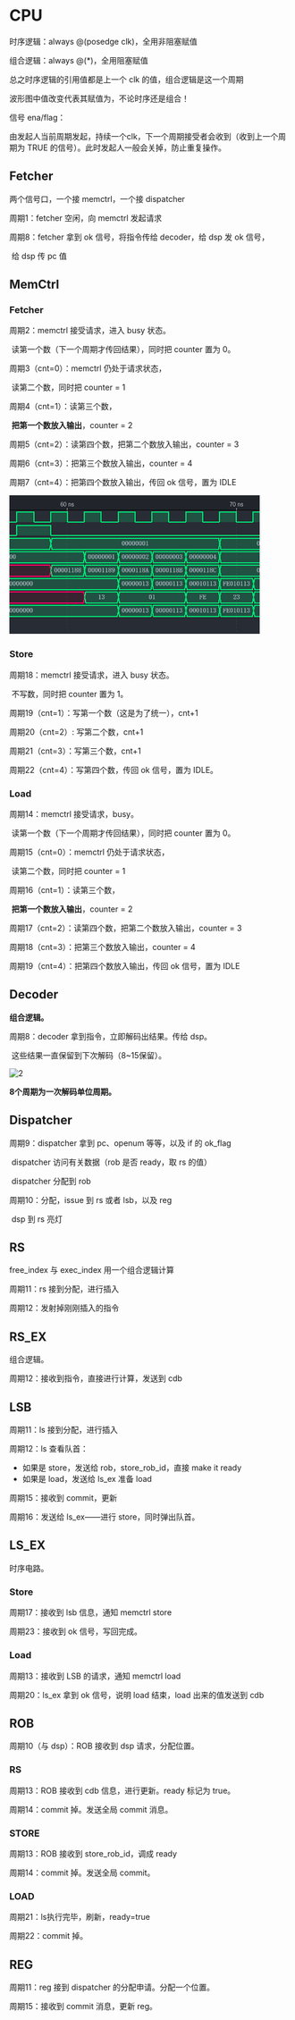 # CPU

时序逻辑：always @(posedge clk)，全用非阻塞赋值

组合逻辑：always @(*)，全用阻塞赋值



总之时序逻辑的引用值都是上一个 clk 的值，组合逻辑是这一个周期

波形图中值改变代表其赋值为，不论时序还是组合！



信号 ena/flag：

由发起人当前周期发起，持续一个clk，下一个周期接受者会收到（收到上一个周期为 TRUE 的信号）。此时发起人一般会关掉，防止重复操作。



## Fetcher

两个信号口，一个接 memctrl，一个接 dispatcher

周期1：fetcher 空闲，向 memctrl 发起请求

周期8：fetcher 拿到 ok 信号，将指令传给 decoder，给 dsp 发 ok 信号，

​			给 dsp 传 pc 值

## MemCtrl

### Fetcher

周期2：memctrl 接受请求，进入 busy 状态。

​			读第一个数（下一个周期才传回结果），同时把 counter 置为 0。

周期3（cnt=0）：memctrl 仍处于请求状态，

​			读第二个数，同时把 counter = 1

周期4（cnt=1）：读第三个数，

​							**把第一个数放入输出**，counter = 2

周期5（cnt=2）：读第四个数，把第二个数放入输出，counter = 3

周期6（cnt=3）：把第三个数放入输出，counter = 4

周期7（cnt=4）：把第四个数放入输出，传回 ok 信号，置为 IDLE



![1](assets\1.png)



### Store

周期18：memctrl 接受请求，进入 busy 状态。

​			 不写数，同时把 counter 置为 1。

周期19（cnt=1）：写第一个数（这是为了统一），cnt+1

周期20（cnt=2）:  写第二个数，cnt+1

周期21（cnt=3）：写第三个数，cnt+1

周期22（cnt=4）：写第四个数，传回 ok 信号，置为 IDLE。



### Load

周期14：memctrl 接受请求，busy。

​			读第一个数（下一个周期才传回结果），同时把 counter 置为 0。

周期15（cnt=0）：memctrl 仍处于请求状态，

​			读第二个数，同时把 counter = 1

周期16（cnt=1）：读第三个数，

​							**把第一个数放入输出**，counter = 2

周期17（cnt=2）：读第四个数，把第二个数放入输出，counter = 3

周期18（cnt=3）：把第三个数放入输出，counter = 4

周期19（cnt=4）：把第四个数放入输出，传回 ok 信号，置为 IDLE



## Decoder

**组合逻辑。**

周期8：decoder 拿到指令，立即解码出结果。传给 dsp。

​			这些结果一直保留到下次解码（8~15保留）。

![2](C:\Users\17138\Desktop\CPU\NightWizard\doc\assets\2.png)

**8个周期为一次解码单位周期。**

## Dispatcher

周期9：dispatcher 拿到 pc、openum 等等，以及 if 的 ok_flag

​			dispatcher 访问有关数据（rob 是否 ready，取 rs 的值）

​			dispatcher 分配到 rob

周期10：分配，issue 到 rs 或者 lsb，以及 reg

​			 dsp 到 rs 亮灯



## RS

free_index 与 exec_index 用一个组合逻辑计算

周期11：rs 接到分配，进行插入

周期12：发射掉刚刚插入的指令



## RS_EX

组合逻辑。

周期12：接收到指令，直接进行计算，发送到 cdb



## LSB

周期11：ls 接到分配，进行插入

周期12：ls 查看队首：

- 如果是 store，发送给 rob，store_rob_id，直接 make it ready
- 如果是 load，发送给 ls_ex 准备 load



周期15：接收到 commit，更新

周期16：发送给 ls_ex——进行 store，同时弹出队首。



## LS_EX

时序电路。

### Store

周期17：接收到 lsb 信息，通知 memctrl store

周期23：接收到 ok 信号，写回完成。

### Load

周期13：接收到 LSB 的请求，通知 memctrl load

周期20：ls_ex 拿到 ok 信号，说明 load 结束，load 出来的值发送到 cdb



## ROB

周期10（与 dsp）：ROB 接收到 dsp 请求，分配位置。



### RS

周期13：ROB 接收到 cdb 信息，进行更新。ready 标记为 true。

周期14：commit 掉。发送全局 commit 消息。



### STORE

周期13：ROB 接收到 store_rob_id，调成 ready

周期14：commit 掉。发送全局 commit。



### LOAD

周期21：ls执行完毕，刷新，ready=true

周期22：commit 掉。



## REG

周期11：reg 接到 dispatcher 的分配申请。分配一个位置。

周期15：接收到 commit 消息，更新 reg。

